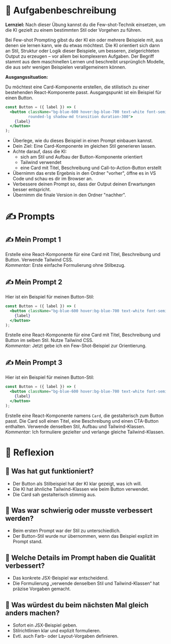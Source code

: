 # 🧾 Aufgabenbeschreibung

**Lernziel:** Nach dieser Übung kannst du die Few-shot-Technik einsetzen, um die KI gezielt zu einem bestimmten Stil oder Vorgehen zu führen.

Bei Few-shot Prompting gibst du der KI ein oder mehrere Beispiele mit, aus denen sie lernen kann, wie du etwas möchtest. Die KI orientiert sich dann an Stil, Struktur oder Logik dieser Beispiele, um besseren, zielgerichteten Output zu erzeugen – vor allem bei komplexeren Aufgaben. Der Begriff stammt aus dem maschinellen Lernen und beschreibt ursprünglich Modelle, die aus sehr wenigen Beispielen verallgemeinern können.

**Ausgangssituation:**

Du möchtest eine Card-Komponente erstellen, die stilistisch zu einer bestehenden React-Komponente passt. Ausgangspunkt ist ein Beispiel für einen Button.

```jsx
const Button = ({ label }) => (
  <button className="bg-blue-600 hover:bg-blue-700 text-white font-semibold py-2 px-4 
          rounded-lg shadow-md transition duration-300">
    {label}
  </button>
);
```

- Überlege, wie du dieses Beispiel in einen Prompt einbauen kannst.
- Dein Ziel: Eine Card-Komponente im gleichen Stil generieren lassen.
- Achte darauf, dass die KI:
    - sich am Stil und Aufbau der Button-Komponente orientiert
    - Tailwind verwendet
    - eine Card mit Titel, Beschreibung und Call-to-Action-Button erstellt
- Übernimm das erste Ergebnis in den Ordner "vorher", öffne es in VS Code und schau es dir im Browser an.
- Verbessere deinen Prompt so, dass der Output deinen Erwartungen besser entspricht.
- Übernimm die finale Version in den Ordner "nachher".

# ✍️ Prompts

## ✍️ Mein Prompt 1
Erstelle eine React-Komponente für eine Card mit Titel, Beschreibung und Button. Verwende Tailwind CSS.  
*Kommentar:* Erste einfache Formulierung ohne Stilbezug.

## ✍️ Mein Prompt 2
Hier ist ein Beispiel für meinen Button-Stil:
```jsx
const Button = ({ label }) => (
  <button className="bg-blue-600 hover:bg-blue-700 text-white font-semibold py-2 px-4 rounded-lg shadow-md transition duration-300">
    {label}
  </button>
);
```
Erstelle eine React-Komponente für eine Card mit Titel, Beschreibung und Button im selben Stil. Nutze Tailwind CSS.  
*Kommentar:* Jetzt gebe ich ein Few-Shot-Beispiel zur Orientierung.

## ✍️ Mein Prompt 3
Hier ist ein Beispiel für meinen Button-Stil:
```jsx
const Button = ({ label }) => (
  <button className="bg-blue-600 hover:bg-blue-700 text-white font-semibold py-2 px-4 rounded-lg shadow-md transition duration-300">
    {label}
  </button>
);
```
Erstelle eine React-Komponente namens `Card`, die gestalterisch zum Button passt. Die Card soll einen Titel, eine Beschreibung und einen CTA-Button enthalten. Verwende denselben Stil, Aufbau und Tailwind-Klassen.  
*Kommentar:* Ich formuliere gezielter und verlange gleiche Tailwind-Klassen.

# 🧠 Reflexion

## 🧠 Was hat gut funktioniert?
- Der Button als Stilbeispiel hat der KI klar gezeigt, was ich will.
- Die KI hat ähnliche Tailwind-Klassen wie beim Button verwendet.
- Die Card sah gestalterisch stimmig aus.

## 🧠 Was war schwierig oder musste verbessert werden?
- Beim ersten Prompt war der Stil zu unterschiedlich.
- Der Button-Stil wurde nur übernommen, wenn das Beispiel explizit im Prompt stand.

## 🧠 Welche Details im Prompt haben die Qualität verbessert?
- Das konkrete JSX-Beispiel war entscheidend.
- Die Formulierung „verwende denselben Stil und Tailwind-Klassen“ hat präzise Vorgaben gemacht.

## 🧠 Was würdest du beim nächsten Mal gleich anders machen?
- Sofort ein JSX-Beispiel geben.
- Stilrichtlinien klar und explizit formulieren.
- Evtl. auch Farb- oder Layout-Vorgaben definieren.
